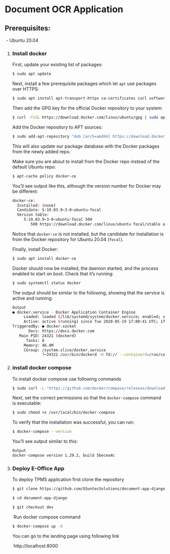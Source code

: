# Document OCR Application 


## 	Prerequisites:

​			- Ubuntu 20.04

1. ### Install docker

   First, update your existing list of packages:

   ```bash
   $ sudo apt update
   ```

   Next, install a few prerequisite packages which let `apt` use packages over HTTPS:

   ```bash
   $ sudo apt install apt-transport-https ca-certificates curl software-properties-common
   ```

   Then add the GPG key for the official Docker repository to your system:

   ```bash
   $ curl -fsSL https://download.docker.com/linux/ubuntu/gpg | sudo apt-key add -
   ```

   Add the Docker repository to APT sources:

   ```bash
   $ sudo add-apt-repository "deb [arch=amd64] https://download.docker.com/linux/ubuntu focal stable"
   ```

   This will also update our package database with the Docker packages from the newly added repo.

   Make sure you are about to install from the Docker repo instead of the default Ubuntu repo:

   ```bash
   $ apt-cache policy docker-ce
   ```

   You’ll see output like this, although the version number for Docker may be different:

   ```bash
   docker-ce:
     Installed: (none)
     Candidate: 5:19.03.9~3-0~ubuntu-focal
     Version table:
        5:19.03.9~3-0~ubuntu-focal 500
           500 https://download.docker.com/linux/ubuntu focal/stable amd64 Packages
   ```

   Notice that `docker-ce` is not installed, but the candidate for installation is from the Docker repository for Ubuntu 20.04 (`focal`).

   Finally, install Docker:

   ```bash
   $ sudo apt install docker-ce
   ```

   Docker should now be installed, the daemon started, and the process enabled to start on boot. Check that it’s running:

   ```bash
   $ sudo systemctl status docker
   ```

   The output should be similar to the following, showing that the service is active and running:

   ```bash
   Output
   ● docker.service - Docker Application Container Engine
        Loaded: loaded (/lib/systemd/system/docker.service; enabled; vendor preset: enabled)
        Active: active (running) since Tue 2020-05-19 17:00:41 UTC; 17s ago
   TriggeredBy: ● docker.socket
          Docs: https://docs.docker.com
      Main PID: 24321 (dockerd)
         Tasks: 8
        Memory: 46.4M
        CGroup: /system.slice/docker.service
                └─24321 /usr/bin/dockerd -H fd:// --containerd=/run/containerd/containerd.sock
   ```

2. ### install docker compose

   To install docker compose use following commands

   ```bash
   $ sudo curl -L "https://github.com/docker/compose/releases/download/2.21.0/docker-compose-$(uname -s)-$(uname -m)" -o /usr/local/bin/docker-compose
   ```

   Next, set the correct permissions so that the `docker-compose` command is executable:

   ```bash
   $ sudo chmod +x /usr/local/bin/docker-compose
   ```

   To verify that the installation was successful, you can run:

   ```bash
   $ docker-compose --version
   ```

   You’ll see output similar to this:

   ```bash
   Output
   docker-compose version 1.29.2, build 5becea4c
   ```

3. ### Deploy E-Office App

   To deploy TPMS application first clone the repository

   ```bash
   $ git clone https://github.com/GSuntecSolutions/document-app-django.git
   ```
   ```bash
   $ cd document-app-django
   ```
   ```bash
   $ git checkout dev
   ```
   
   ​	Run docker compose command

   ```bash
   $ docker-compose up -d
   ```

   You can go to the landing page using following link

   ​		http://localhost:8000
